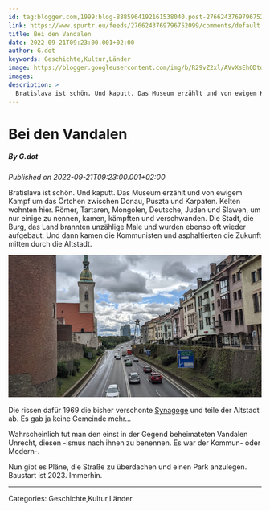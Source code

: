 ```yaml
---
id: tag:blogger.com,1999:blog-8885964192161538040.post-2766243769796752099
link: https://www.spurtr.eu/feeds/2766243769796752099/comments/default
title: Bei den Vandalen
date: 2022-09-21T09:23:00.001+02:00
author: G.dot
keywords: Geschichte,Kultur,Länder
image: https://blogger.googleusercontent.com/img/b/R29vZ2xl/AVvXsEhQDtdZvhKsSGuZ_UUBBkcDksTmv_KlomyBI2b7iYF3ueF0kKVskITfFIahBq8YbA2qXp_P2kdhOyhxlLVn_zuAXicb4TjLMZS_y_w1ROre5NSH__xkN8quRUM6RFBkOznjy8H74uWySCk/s72-w640-h360-c/1663602027084680-0.png
images: 
description: >
  Bratislava ist schön. Und kaputt. Das Museum erzählt und von ewigem Kampf um das Örtchen zwischen Donau, Puszta und Karpaten. Kelten wohnten hier. Römer, Tartaren, Mongolen, Deutsche, Juden und Slawen, um nur einige zu nennen, kamen, kämpften und verschwanden. Die Stadt, die Burg, das Land brannten unzählige Male und wurden
---
```

# Bei den Vandalen
##### By G.dot
_Published on 2022-09-21T09:23:00.001+02:00_

Bratislava ist schön. Und kaputt. Das Museum erzählt und von ewigem Kampf um das Örtchen zwischen Donau, Puszta und Karpaten. Kelten wohnten hier. Römer, Tartaren, Mongolen, Deutsche, Juden und Slawen, um nur einige zu nennen, kamen, kämpften und verschwanden. Die Stadt, die Burg, das Land brannten unzählige Male und wurden ebenso oft wieder aufgebaut. Und dann kamen die Kommunisten und asphaltierten die Zukunft mitten durch die Altstadt.

[![](pics/1663602027084680-0.png)](pics/1663602027084680-0.png)

Die rissen dafür 1969 die bisher verschonte [Synagoge](https://de.wikipedia.org/wiki/Neologe_Synagoge_%2528Bratislava%2529) und teile der Altstadt ab. Es gab ja keine Gemeinde mehr...

Wahrscheinlich tut man den einst in der Gegend beheimateten Vandalen Unrecht, diesen -ismus nach ihnen zu benennen. Es war der Kommun- oder Modern-.

Nun gibt es Pläne, die Straße zu überdachen und einen Park anzulegen. Baustart ist 2023. Immerhin.

---
Categories: Geschichte,Kultur,Länder